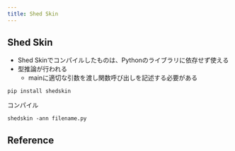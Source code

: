 ```yaml
---
title: Shed Skin
---
```


## Shed Skin

* Shed Skinでコンパイルしたものは、Pythonのライブラリに依存せず使える
* 型推論が行われる
    * mainに適切な引数を渡し関数呼び出しを記述する必要がある

```
pip install shedskin
```

コンパイル

```
shedskin -ann filename.py
```

## Reference

